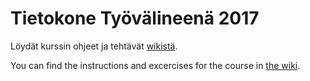 # Tietokone Työvälineenä 2017

Löydät kurssin ohjeet ja tehtävät [wikistä](https://github.com/HY-TKTL/lapio2017/wiki).

You can find the instructions and excercises for the course in [the wiki](https://github.com/HY-TKTL/lapio-2017/wiki).
